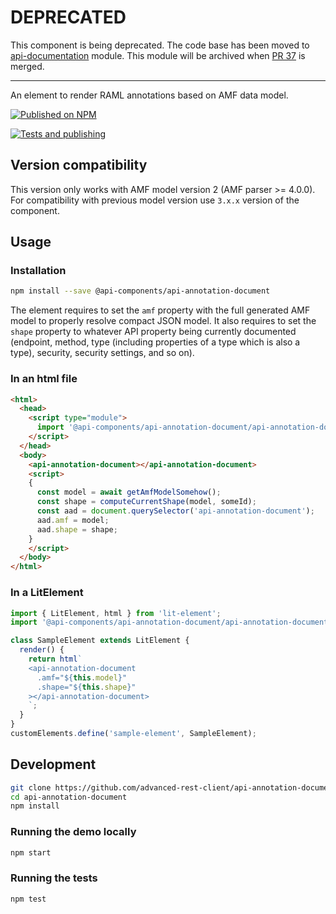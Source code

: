 # DEPRECATED

This component is being deprecated. The code base has been moved to [api-documentation](https://github.com/advanced-rest-client/api-documentation) module. This module will be archived when [PR 37](https://github.com/advanced-rest-client/api-documentation/pull/37) is merged.

-----

An element to render RAML annotations based on AMF data model.

[![Published on NPM](https://img.shields.io/npm/v/@api-components/api-annotation-document.svg)](https://www.npmjs.com/package/@api-components/api-annotation-document)

[![Tests and publishing](https://github.com/advanced-rest-client/api-annotation-document/actions/workflows/deployment.yml/badge.svg)](https://github.com/advanced-rest-client/api-annotation-document/actions/workflows/deployment.yml)

## Version compatibility

This version only works with AMF model version 2 (AMF parser >= 4.0.0).
For compatibility with previous model version use `3.x.x` version of the component.

## Usage

### Installation

```sh
npm install --save @api-components/api-annotation-document
```

The element requires to set the `amf` property with the full generated AMF model to properly resolve compact JSON model. It also requires to set the `shape` property to whatever API property being currently documented (endpoint, method, type (including properties of a type which is also a type), security, security settings, and so on).

### In an html file

```html
<html>
  <head>
    <script type="module">
      import '@api-components/api-annotation-document/api-annotation-document.js';
    </script>
  </head>
  <body>
    <api-annotation-document></api-annotation-document>
    <script>
    {
      const model = await getAmfModelSomehow();
      const shape = computeCurrentShape(model, someId);
      const aad = document.querySelector('api-annotation-document');
      aad.amf = model;
      aad.shape = shape;
    }
    </script>
  </body>
</html>
```

### In a LitElement

```js
import { LitElement, html } from 'lit-element';
import '@api-components/api-annotation-document/api-annotation-document.js';

class SampleElement extends LitElement {
  render() {
    return html`
    <api-annotation-document
      .amf="${this.model}"
      .shape="${this.shape}"
    ></api-annotation-document>
    `;
  }
}
customElements.define('sample-element', SampleElement);
```

## Development

```sh
git clone https://github.com/advanced-rest-client/api-annotation-document
cd api-annotation-document
npm install
```

### Running the demo locally

```sh
npm start
```

### Running the tests

```sh
npm test
```
